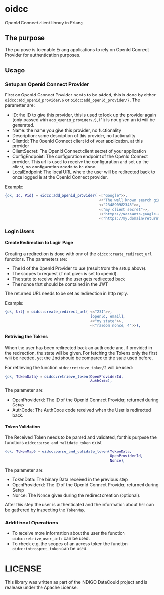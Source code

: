 # oidcc
OpenId Connect client library in Erlang

## The purpose
The purpose is to enable Erlang applications to rely on OpenId Connect Provider
for authentication purposes.

## Usage 
### Setup an Openid Connect Provider 
First an OpenId Connect Provider needs to be added, this is done by either
`oidcc:add_openid_provider/6` or `oidcc:add_openid_provider/7`.
The parameter are:
* ID: the ID to give this provider, this is used to look up the provider again
  (only passed with `add_openid_provider/7`), if it is not given an Id will be
  generated.
* Name: the name you give this provider, no fuctionality
* Description: some description of this provider, no fuctionality
* ClientId: The OpenId Connect client id of your application, at this provider
* ClientSecret: The OpenId Connect client secret of your application 
* ConfigEndpoint: The configuration endpoint of the OpenId Connect provider.
  This url is used to receive the configuration and set up the client, no
  configuration needs to be done. 
* LocalEndpoint: The local URL where the user will be redirected back to once
  logged in at the OpenId Connect provider.


Example:
```Erlang
{ok, Id, Pid} = oidcc:add_openid_provider( <<"Google">>, 
                                           <<"The well known search giant">>,
                                           <<"234890982343">>,
                                           <<"my client secret">>,
                                           <<"https://accounts.google.com/.well-known/openid-configuration">>,
                                           <<"https://my.domain/return">>),
```
### Login Users 
#### Create Redirection to Login Page 
Creating a redirection is done with one of the `oidcc:create_redirect_url`
functions. 
The parameters are:
* The Id of the OpenId Provider to use (result from the setup above).
* The scopes to request (if not given is set to openid).
* The state to receive when the user gets redirected back
* The nonce that should be contained in the JWT

The returned URL needs to be set as redirection in http reply.

Example:
```Erlang
{ok, Url} = oidcc:create_redirect_url( <<"234">>, 
                                       [openid, email],
                                       <<"my state">>,
                                       <<"random nonce, 4">>),
```

#### Retriving the Tokens
When the user has been redirected back an auth code and ,if provided in the
redirection, the state will be given. For fetching the Tokens only the first
will be needed, yet the 2nd should be compared to the state used before.

For retrieving the function `oidcc:retrieve_token/2` will be used:
```Erlang
{ok, TokenData} = oidcc:retrieve_token(OpenProviderId,
                                       AuthCode),
```
The parameter are:
* OpenProviderId: The ID of the OpenId Connect Provider, returned during Setup
* AuthCode: The AuthCode code received when the User is redirected back.

#### Token Validation
The Received Token needs to be parsed and validated, for this purpose the
functions `oidcc:parse_and_validate_token` exist.

```Erlang
{ok, TokenMap} = oidcc:parse_and_validate_token(TokenData,
                                                OpenProviderId,
                                                Nonce),
```
The parameter are:
* TokenData: The binary Data received in the previous step
* OpenProviderId: The ID of the OpenId Connect Provider, returned during Setup
* Nonce: The Nonce given during the redirect creation (optional).

After this step the user is authenticated and the information about her can be
gathered by inspecting the `TokenMap`.

### Additional Operations
* To receive more information about the user the function `oidcc:retrive_user_info` can be used.
* To check e.g. the scopes of an access token the function `oidcc:introspect_token` can be used.


# LICENSE
This library was written as part of the INDIGO DataCould project and is realease
under the Apache License.



